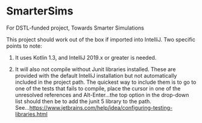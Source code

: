 # SmarterSims
For DSTL-funded project, Towards Smarter Simulations

This project should work out of the box if imported into IntelliJ. Two specific points to note:

1) It uses Kotlin 1.3, and IntelliJ 2019.x or greater is needed.

2) It will also not compile without Junit libraries installed. 
These are provided with the default IntelliJ installation but not automatically included in the project path. 
The quickest way to include them is to go to one of the tests that fails to compile, place the cursor 
in one of the unresolved references and Alt-Enter...the top option in the drop-down list should then be to add the junit 5 library to the path.
                                                                                                                                                                                                                                                                                                                                                          See...https://www.jetbrains.com/help/idea/configuring-testing-libraries.html  


